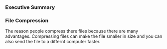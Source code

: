 ### Executive Summary

### File Compression
The reason people compress there files because there are many advantages. Compressing files can make the file smaller in size and you can also send the file to a differnt computer faster.
